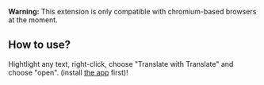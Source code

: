 **Warning:** This extension is only compatible with chromium-based browsers at the moment.

## How to use?
Hightlight any text, right-click, choose "Translate with Translate" and choose "open". (install [the app](https://www.github.com/slaytheboots/Translate) first)!
